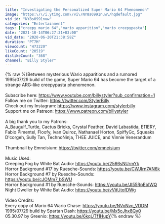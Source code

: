 ```yaml
---
title: "Investigating the Personalized Super Mario 64 Phenomenon"
image: "https:\/\/i.ytimg.com\/vi\/NY8s0991nuw\/hqdefault.jpg"
vid_id: "NY8s0991nuw"
categories: "Entertainment"
tags: ["creepy mario 64","mario apparition","mario creepypasta"]
date: "2021-10-14T06:27:31+03:00"
vid_date: "2020-06-20T21:38:58Z"
duration: "PT7M"
viewcount: "473220"
likeCount: "20519"
dislikeCount: "368"
channel: "Billy Styler"
---
```

{% raw %}Between mysterious Wario apparitions and a rumored 1995/07/29 build of the game, Super Mario 64 has become the target of a strange ARG-like creepypasta phenomenon.<br /><br />Subscribe here: <a rel="nofollow" target="blank" href="https://www.youtube.com/billystyler?sub_confirmation=1">https://www.youtube.com/billystyler?sub_confirmation=1</a><br />Follow me on Twitter: <a rel="nofollow" target="blank" href="https://twitter.com/StylerBilly">https://twitter.com/StylerBilly</a><br />Check out my Instagram: <a rel="nofollow" target="blank" href="https://www.instagram.com/stylerbilly">https://www.instagram.com/stylerbilly</a><br />Support me on Patreon: <a rel="nofollow" target="blank" href="https://www.patreon.com/billystyler">https://www.patreon.com/billystyler</a><br /><br />A big thank you to my Patrons:<br />A_Baugulf_Turtle, Cactus Bricks, Crystal Feather, David Labastida, E11ERY, Fabio Pimentel, Floofy, Ivan Quiroz, Nathanael Horton, SpiffyGc, Squeaks D'corgeh, Sully Tan, TechnoNinja, THEE JUICE, and Vinnie Venerandum<br /><br />Thumbnail by Emneisium: <a rel="nofollow" target="blank" href="https://twitter.com/emneisium">https://twitter.com/emneisium</a><br /><br />Music Used: <br />Creeping Fog by White Bat Audio: <a rel="nofollow" target="blank" href="https://youtu.be/2566sNUrmYk">https://youtu.be/2566sNUrmYk</a><br />Horror Background #17 by Ruesche-Sounds: <a rel="nofollow" target="blank" href="https://youtu.be/CWJIrn7AN6k">https://youtu.be/CWJIrn7AN6k</a><br />Horror Background #7 by Ruesche-Sounds: <a rel="nofollow" target="blank" href="https://youtu.be/cJOMm7_bSWU">https://youtu.be/cJOMm7_bSWU</a><br />Horror Background #1 by Ruesche-Sounds: <a rel="nofollow" target="blank" href="https://youtu.be/JI55RpEbIWQ">https://youtu.be/JI55RpEbIWQ</a><br />Night Dweller by White Bat Audio: <a rel="nofollow" target="blank" href="https://youtu.be/vVitUtofDWg">https://youtu.be/vVitUtofDWg</a><br /><br />Video Credits: <br />Every copy of Mario 64 Wario Chase: <a rel="nofollow" target="blank" href="https://youtu.be/NVoNvc_VDDM">https://youtu.be/NVoNvc_VDDM</a><br />1995/07/29 build by Spartan Dash: <a rel="nofollow" target="blank" href="https://youtu.be/Mx5cJhx8Qy0">https://youtu.be/Mx5cJhx8Qy0</a><br />05.30.97 by Greenio: <a rel="nofollow" target="blank" href="https://youtu.be/6kqUTf1HupY">https://youtu.be/6kqUTf1HupY</a>{% endraw %}
